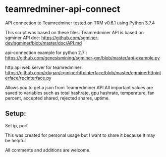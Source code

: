 # teamredminer-api-connect

API connection to Teamredminer tested on TRM v0.6.1 using Python 3.7.4

This script was based on these files:
Teamredminer API is based on sgminer API doc: https://github.com/sgminer-dev/sgminer/blob/master/doc/API.md

api-connection example for python 2.7 : https://github.com/genesismining/sgminer-gm/blob/master/api-example.py

http api web server for teamredminer: https://github.com/rdugan/cgminerhttpinterface/blob/master/cgminerhttpinterface/rpcinterface.py


Allows you to get a json from Teamredminer API
All important values are saved to variables such as total hashrate, gpu hashrate, temperature, fan percent, accepted shared, rejected shares, uptime.

## Setup:
  Set ip, port
  
This was created for personal usage but I want to share it because It may be helpful

All comments and additions are welcome.
